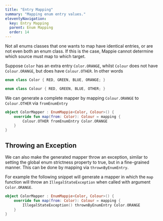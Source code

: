```yaml
---
title: "Entry Mapping"
summary: "Mapping enum entry values."
eleventyNavigation:
  key: Entry Mapping
  parent: Enum Mapping
  order: 14
---
```


Not all enums classes that one wants to map have identical entries, or are not even both an enum class. If this is the case,
Mappie cannot determine which source must map to which target.

Suppose `Color` has an extra entry `Color.ORANGE`, whilst `Colour` does
not have `Colour.ORANGE`, but does have `Colour.OTHER`. In other words 
```kotlin
enum class Color { RED, GREEN, BLUE, ORANGE; }

enum class Colour { RED, GREEN, BLUE, OTHER; }
```

We can generate a complete mapper by mapping `Colour.ORANGE` to `Colour.OTHER` via `fromEnumEntry`
```kotlin
object ColorMapper : EnumMappie<Color, Colour>() {
    override fun map(from: Color): Colour = mapping {
        Colour.OTHER fromEnumEntry Color.ORANGE
    }
}
```

## Throwing an Exception
We can also make the generated mapper throw an exception, similar to setting the global enum strictness property
to true, but in a fine-grained manner. This can be done by mapping via `thrownByEnumEntry`. 

For example the following snippet will generate a mapper in which the `map` function will throw an `IllegalStateException`
when called with argument `Color.ORANGE`.
```kotlin
object ColorMapper : EnumMappie<Color, Colour>() {
    override fun map(from: Color): Colour = mapping {
        IllegalStateException() thrownByEnumEntry Color.ORANGE
    }
}
```
